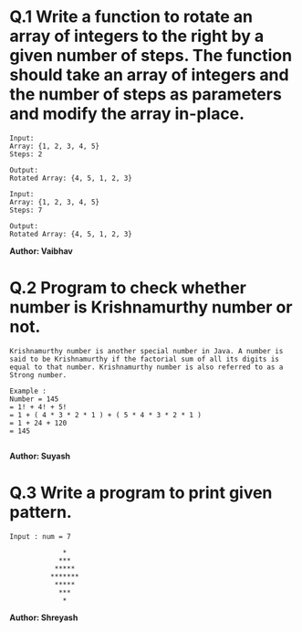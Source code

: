 # Q.1 Write a function to rotate an array of integers to the right by a given number of steps. The function should take an array of integers and the number of steps as parameters and modify the array in-place.
```
Input:
Array: {1, 2, 3, 4, 5}
Steps: 2

Output:
Rotated Array: {4, 5, 1, 2, 3}

Input:
Array: {1, 2, 3, 4, 5}
Steps: 7

Output:
Rotated Array: {4, 5, 1, 2, 3}
```
**Author: Vaibhav**

# Q.2 Program to check whether number is Krishnamurthy number or not.
```
Krishnamurthy number is another special number in Java. A number is said to be Krishnamurthy if the factorial sum of all its digits is equal to that number. Krishnamurthy number is also referred to as a Strong number.

Example : 
Number = 145  
= 1! + 4! + 5!  
= 1 + ( 4 * 3 * 2 * 1 ) + ( 5 * 4 * 3 * 2 * 1 )  
= 1 + 24 + 120  
= 145
 
```
**Author: Suyash**

# Q.3 Write a program to print given pattern.
```
Input : num = 7

             *
            ***
           *****
          *******
           *****
            ***
             *

```
**Author: Shreyash**

